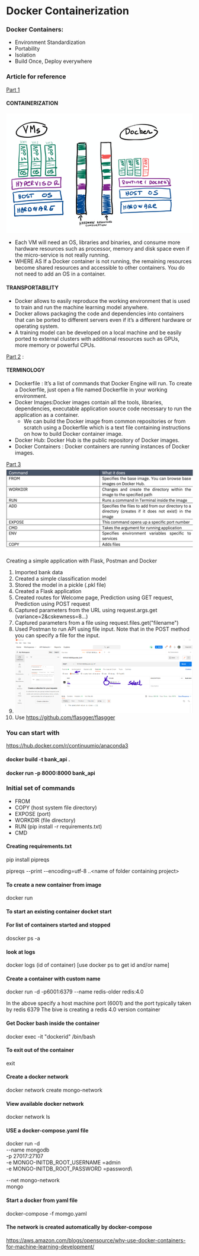 # Docker Containerization


### Docker Containers:

- Environment Standardization
- Portability
- Isolation
- Build Once, Deploy everywhere


### Article for reference
  [Part 1](https://towardsdatascience.com/why-using-docker-for-machine-learning-74c927ceb6c4)
  
  
  #### CONTAINERIZATION
  ![VMANDDOCKER](https://github.com/sjtalkar/DockerContainerization/blob/main/VMSANDDOCKER.png)
  
   - Each VM will need an OS, libraries and binaries, and consume more hardware resources such as processor, memory and disk space even if the micro-service is not really running. 
   - WHERE AS If a Docker container is not running, the remaining resources become shared resources and accessible to other containers. You do not need to add an OS in a container. 
  
  #### TRANSPORTABILITY
  - Docker allows to easily reproduce the working environment that is used to train and run the machine learning model anywhere.
  - Docker allows packaging the code and dependencies into containers that can be ported to different servers even if it’s a different hardware or operating system.
  - A training model can be developed on a local machine and be easily ported to external clusters with additional resources such as GPUs, more memory or powerful CPUs.
  
  
  [Part 2](https://xaviervasques.medium.com/quick-install-and-first-use-of-docker-327e88ef88c7) : 
  ####  TERMINOLOGY
  -  Dockerfile :  It’s a list of commands that Docker Engine will run. To create a Dockerfile, just open a file named Dockerfile in your working environment. 
  -  Docker Images:Docker images contain all the tools, libraries, dependencies, executable application source code necessary to run the application as a container. 
      -  We can build the Docker image from common repositories or from scratch using a Dockerfile which is a text file containing instructions on how to build Docker container image. 
  -  Docker Hub: Docker Hub is the public repository of Docker images.
  -  Docker Containers : Docker containers are running instances of Docker images.
  
  [Part 3](https://towardsdatascience.com/build-and-run-a-docker-container-for-your-machine-learning-model-60209c2d7a7f)
  ![commands](https://github.com/sjtalkar/DockerContainerization/blob/main/dockerfilecommands.png)


Creating a simple application with Flask, Postman and Docker

1. Imported bank data 
2. Created a simple classification model
3. Stored the model in a pickle (.pkl file)
4. Created a Flask application
5. Created routes for Welcome page, Prediction using GET request, Prediction using POST request
6. Captured parameters from the URL using request.args.get (variance=2&cskewness=8...)
7. Captured parameters from a file using request.files.get("filename")
8. Used Postman to run API using file input. Note that in the POST method you can specify a file for the input.
9. ![Using postman for flask API](https://github.com/sjtalkar/DockerContainerization/blob/main/UsePostmantosendTestFile.png)
10. Use https://github.com/flasgger/flasgger



### You can start with
https://hub.docker.com/r/continuumio/anaconda3


#### docker build -t bank_api .
#### docker run -p 8000:8000 bank_api

### Initial set of commands

- FROM   
- COPY    (host system file directory)
- EXPOSE  (port)
- WORKDIR (file directory)
- RUN      (pip install -r requirements.txt)
- CMD


#### Creating requirements.txt
pip install pipreqs

pipreqs  --print  --encoding=utf-8 ..\<name of folder containing project>


#### To create a new container from image

docker run


#### To start an existing container docket start


#### For list of containers started and stopped
doscker ps -a

#### look at logs
docker logs (id of container) [use docker ps to get id and/or name]

#### Create a container with custom name
docker run -d -p6001:6379 --name redis-older   redis:4.0

In the above specify a host machine port (6001) and the port typically taken by redis 6379 The bive is creating a redis 4.0 version container

#### Get Docker bash inside the container

docker exec -it "dockerid"  /bin/bash

#### To exit out of the container
exit


#### Create a docker network

docker network create mongo-network



#### View available docker network

docker network ls


#### USE a docker-compose.yaml file

docker run -d\
--name   mongodb\
-p 27017:27107\
-e MONGO-INITDB_ROOT_USERNAME
=admin\
-e MONGO-INITDB_ROOT_PASSWORD
=password\

--net mongo-network\
mongo


#### Start a docker from yaml file

docker-compose -f momgo.yaml


#### The network is created automatically by docker-compose


https://aws.amazon.com/blogs/opensource/why-use-docker-containers-for-machine-learning-development/
